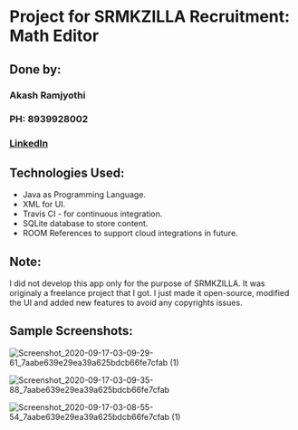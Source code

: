 # Project for SRMKZILLA Recruitment: Math Editor
## Done by:
### Akash Ramjyothi
### PH: 8939928002
### [LinkedIn](https://www.linkedin.com/in/akash-ramjyothi/)

## Technologies Used:

- Java as Programming Language.
- XML for UI.
- Travis CI - for continuous integration.
- SQLite database to store content.
- ROOM References to support cloud integrations in future.

## Note:
I did not develop this app only for the purpose of SRMKZILLA. It was originaly a freelance project that I got. I just made it open-source, modified the UI and added new features to avoid any copyrights issues.

## Sample Screenshots:

![Screenshot_2020-09-17-03-09-29-61_7aabe639e29ea39a625bdcb66fe7cfab (1)](https://user-images.githubusercontent.com/54114888/93400370-46d2de80-f89d-11ea-9354-31b914c76aea.jpg)

![Screenshot_2020-09-17-03-09-35-88_7aabe639e29ea39a625bdcb66fe7cfab](https://user-images.githubusercontent.com/54114888/93400367-45a1b180-f89d-11ea-944b-3bbd5fcd08b0.jpg)

![Screenshot_2020-09-17-03-08-55-54_7aabe639e29ea39a625bdcb66fe7cfab (1)](https://user-images.githubusercontent.com/54114888/93400366-44708480-f89d-11ea-81a4-2eb97f1589cd.jpg)



